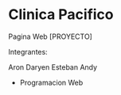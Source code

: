 # Clinica Pacifico
Pagina Web [PROYECTO]

Integrantes:

Aron
Daryen
Esteban
Andy
 
 - Programacion Web